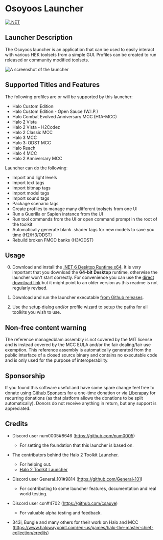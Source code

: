 # Osoyoos Launcher

[![.NET](https://github.com/num0005/Osoyoos-Launcher/actions/workflows/dotnet.yml/badge.svg)](https://github.com/num0005/Osoyoos-Launcher/actions/workflows/dotnet.yml)

## Launcher Description
The Osoyoos launcher is an application that can be used to easily interact with various HEK toolsets from a simple GUI. Profiles can be created to run released or community modified toolsets.

![A screenshot of the launcher](Osoyoos.png?raw=true "screenshot of the launcher")

## Supported Titles and Features
The following profiles are or will be supported by this launcher:

 * Halo Custom Edition
 * Halo Custom Edition - Open Sauce (W.I.P.)
 * Halo Combat Evolved Anniversary MCC (H1A-MCC)
 * Halo 2 Vista
 * Halo 2 Vista - H2Codez 
 * Halo 2 Classic MCC
 * Halo 3 MCC
 * Halo 3: ODST MCC
 * Halo Reach
 * Halo 4 MCC
 * Halo 2 Anniversary MCC

Launcher can do the following:

 * Import and light levels
 * Import text tags
 * Import bitmap tags
 * Import model tags
 * Import sound tags
 * Package scenario tags
 * Create profiles to manage many different toolsets from one UI
 * Run a Guerilla or Sapien instance from the UI
 * Run tool commands from the UI or open command prompt in the root of the toolkit
 * Automatically generate blank .shader tags for new models to save you time (H2/H3/ODST)
 * Rebuild broken FMOD banks (H3/ODST)

## Usage

0. Download and install the [.NET 6 Desktop Runtime x64](https://dotnet.microsoft.com/download/dotnet/6.0/runtime). It is *very* important that you download the **64-bit** **Desktop** runtime, otherwise the launcher won't start correctly. For convenience you can use the [direct download link]( https://dotnet.microsoft.com/en-us/download/dotnet/thank-you/runtime-6.0.36-windows-x64-installer) but it might point to an older version as this readme is not regularly revised.

1. Download and run the launcher executable [from Github releases](https://github.com/num0005/Osoyoos-Launcher/releases).
2. Use the setup dialog and/or profile wizard to setup the paths for all toolkits you wish to use.

## Non-free content warning
The reference managedblam assembly is not covered by the MIT license and is instead covered by the MCC EULA and/or the fair dealing/fair use exemption. This reference assembly is automatically generated from the public interface of a closed source binary and contains no executable code and is only used for the purpose of interoperability.

## Sponsorship

If you found this software useful and have some spare change feel free to donate using [Github Sponsors](https://github.com/sponsors/num0005) for a one-time donation or via [Liberapay](https://liberapay.com/Osoyoos-Launcher/) for recurring donations (as that platform allows the donations to be split automatically). Donors do not receive anything in return, but any support is appreciated.

## Credits

 * Discord user num0005#8646 (https://github.com/num0005)
   * For setting the foundation that this launcher is based on.

 * The contributors behind the Halo 2 Toolkit Launcher.
   * For helping out.
   * [Halo 2 Toolkit Launcher](https://github.com/Project-Cartographer/H2-Toolkit-Launcher)

 * Discord user General_101#9814 (https://github.com/General-101)
   * For contributing to some launcher features, documentation and real world testing.

 * Discord user con#4702 (https://github.com/csauve)
   * For valuable alpha testing and feedback.

 * 343i, Bungie and many others for their work on Halo and MCC (https://www.halowaypoint.com/en-us/games/halo-the-master-chief-collection/credits)
